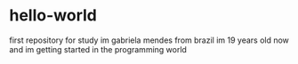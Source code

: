 # hello-world
first repository for study
im gabriela mendes from brazil 
im 19 years old now and im getting started in the programming world
